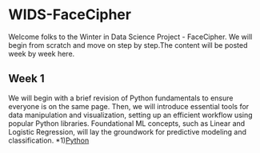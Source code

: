 # WIDS-FaceCipher
Welcome folks to the Winter in Data Science Project - FaceCipher. We will begin from scratch and move on step by step.The content will be posted week by week here.
## **Week 1** 
We will begin with a brief revision of Python fundamentals to ensure everyone is on the same page. Then, we will introduce essential tools for data manipulation and visualization, setting up an efficient workflow using popular Python libraries. Foundational ML concepts, such as Linear and Logistic Regression, will lay the groundwork for predictive modeling and classification.
*1)[Python](https://scrimba.com/learn/python)
